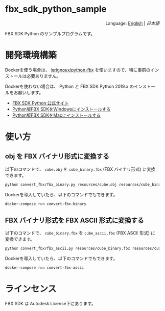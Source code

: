 # fbx_sdk_python_sample
<div style="text-align:right">Language: <a href="README.md">English</a> | <i>日本語</i></div>

FBX SDK Python のサンプルプログラムです。



# 開発環境構築

Dockerを使う場合は、 [lerignoux/python-fbx](https://hub.docker.com/r/lerignoux/python-fbx) を使いますので、特に事前のインストールは必要ありません。

Dockerを使わない場合は、 Python と FBX SDK Python 2019.x のインストールをお願いします。

- [FBX SDK Python 公式サイト](http://help.autodesk.com/view/FBX/2019/ENU/?guid=FBX_Developer_Help_scripting_with_python_fbx_installing_python_fbx_html)
- [Python版FBX SDKをWindowsにインストールする](https://qiita.com/segur/items/5d0dff790e784760a547)
- [Python版FBX SDKをMacにインストールする](https://qiita.com/segur/items/e09d464b5e2ff0c8725e)



# 使い方

## obj を FBX バイナリ形式に変換する

以下のコマンドで、 `cube.obj` を `cube_binary.fbx` (FBX バイナリ形式) に変換できます。

```bash
python convert_fbx/fbx_binary.py resources/cube.obj resources/cube_binary.fbx
```

Dockerを導入していたら、以下のコマンドでもできます。

```bash
docker-compose run convert-fbx-binary
```



## FBX バイナリ形式を FBX ASCII 形式に変換する

以下のコマンドで、 `cube_binary.fbx` を `cube_ascii.fbx` (FBX ASCII 形式) に変換できます。

```bash
python convert_fbx/fbx_ascii.py resources/cube_binary.fbx resources/cube_ascii.fbx
```

Dockerを導入していたら、以下のコマンドでもできます。

```bash
docker-compose run convert-fbx-ascii
```



# ラインセンス
FBX SDK は Autodesk License下にあります。
